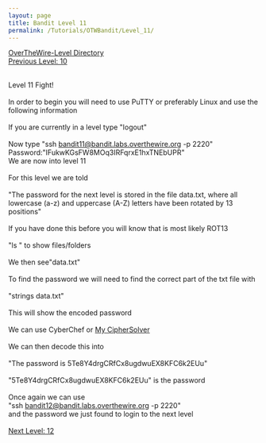 ```yaml
---
layout: page
title: Bandit Level 11
permalink: /Tutorials/OTWBandit/Level_11/
---
```

[OverTheWire-Level Directory](https://zacvr.github.io/Tutorials/OTWBandit/)
<br/>
[Previous Level: 10](https://zacvr.github.io//Tutorials/OTWBandit/Level_10)
<br/><br/>

Level 11 Fight!
<br/><br/>
In order to begin you will need to use PuTTY or preferably Linux and use the following information
<br/><br/>
If you are currently in a level type "logout"
<br/><br/>
Now type "ssh bandit11@bandit.labs.overthewire.org -p 2220"
<br/>
Password:"IFukwKGsFW8MOq3IRFqrxE1hxTNEbUPR"
<br/>
We are now into level 11
<br/><br/>
For this level we are told
<br/><br/>
"The password for the next level is stored in the file data.txt, where all lowercase (a-z) and uppercase (A-Z) letters have been rotated by 13 positions"
<br/><br/>
If you have done this before you will know that is most likely ROT13
<br/><br/>
"ls " to show files/folders
<br/><br/>
We then see"data.txt"
<br/><br/>
To find the password we will need to find the correct part of the txt file with
<br/><br/>
"strings data.txt"
<br/><br/>
This will show the encoded password
<br/><br/>
We can use CyberChef or [My CipherSolver](https://github.com/Zacvr/CipherSolver)
<br/><br/>
We can then decode this into
<br/><br/>
"The password is 5Te8Y4drgCRfCx8ugdwuEX8KFC6k2EUu"
<br/><br/>
"5Te8Y4drgCRfCx8ugdwuEX8KFC6k2EUu" is the password
<br/><br/>
Once again we can use
<br/>
"ssh bandit12@bandit.labs.overthewire.org -p 2220"
<br/>
and the password we just found to login to the next level
<br/><br/>
[Next Level: 12](https://zacvr.github.io//Tutorials/OTWBandit/Level_12)
